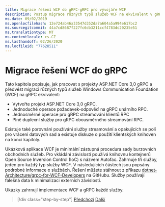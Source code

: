 ```yaml
---
title: Migrace řešení WCF do gRPC-gRPC pro vývojáře WCF
description: Postup migrace různých typů služeb WCF na ekvivalent v gRPC.
ms.date: 09/02/2019
ms.openlocfilehash: 12e724ab46a33547d352da7a604a5a994e617bc2
ms.sourcegitcommit: 44a7cd8687f227fc6db3211ccf4783dc20235e51
ms.translationtype: MT
ms.contentlocale: cs-CZ
ms.lasthandoff: 02/26/2020
ms.locfileid: "77628511"
---
```

# <a name="migrate-a-wcf-solution-to-grpc"></a>Migrace řešení WCF do gRPC

Tato kapitola popisuje, jak pracovat s projekty ASP.NET Core 3,0 gRPC a předvést migraci různých typů služeb Windows Communication Foundation (WCF) na gRPC ekvivalent:

- Vytvořte projekt ASP.NET Core 3,0 gRPC.
- Jednoduché operace požadavek-odpověď na gRPC unárního RPC.
- Jednosměrné operace pro gRPC streamování klientů RPC
- Plně duplexní služby pro gRPC obousměrného streamování RPC.

Existuje také porovnání používání služby streamování a opakujících se polí pro vrácení datových sad a existuje diskuze o použití klientských knihoven na konci kapitoly.

Ukázková aplikace WCF je minimální zástupná procedura sady burzovních obchodních služeb. Pro vkládání závislostí používá knihovnu kontejnerů Open Source Inversion Control (IoC) s názvem Autofac. Zahrnuje tři služby, jeden pro každý typ služby WCF. V následujících částech jsou popsány podrobné informace o službách. Řešení můžete stáhnout z příkazu [dotnet-Architecture/grpc-for-WCF-Developers](https://github.com/dotnet-architecture/grpc-for-wcf-developers) na GitHubu. Služby používají falešná data k minimalizaci externích závislostí.

Ukázky zahrnují implementace WCF a gRPC každé služby.

>[!div class="step-by-step"]
>[Předchozí](ws-protocols.md)
>[Další](create-project.md)
